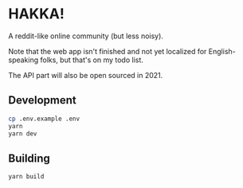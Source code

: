 # HAKKA!

A reddit-like online community (but less noisy).

Note that the web app isn't finished and not yet localized for English-speaking folks, but that's on my todo list.

The API part will also be open sourced in 2021.

## Development

```bash
cp .env.example .env
yarn
yarn dev
```

## Building

```bash
yarn build
```
